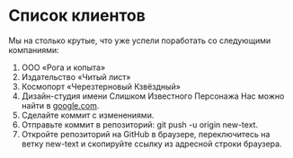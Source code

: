 # Список клиентов
Мы на столько крутые, что уже успели поработать со следующими компаниями:
1. ООО «Рога и копыта»
2. Издательство «Читый лист»
3. Космопорт «Черезтерновый Кзвёздный»
4. Дизайн-студия имени Слишком Известного Персонажа
Нас можно найти в [google.com](https://google.com).
1. Сделайте коммит с изменениями.
2. Отправьте коммит в репозиторий: git push -u origin new-text.
3. Откройте репозиторий на GitHub в браузере, переключитесь на ветку new-text и скопируйте ссылку из адресной строки браузера.